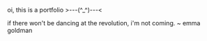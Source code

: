 oi, this is a portfolio >---(^_^)---<

if there won't be dancing at the revolution, i'm not coming. ~ emma goldman
